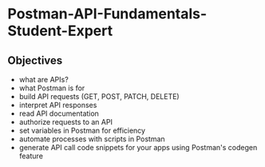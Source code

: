 # Postman-API-Fundamentals-Student-Expert

## Objectives 
- what are APIs?
- what Postman is for
- build API requests (GET, POST, PATCH, DELETE)
- interpret API responses
- read API documentation
- authorize requests to an API
- set variables in Postman for efficiency
- automate processes with scripts in Postman
- generate API call code snippets for your apps using Postman's codegen feature
